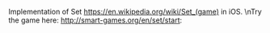 Implementation of Set https://en.wikipedia.org/wiki/Set_(game) in iOS.
\nTry the game here: http://smart-games.org/en/set/start:
